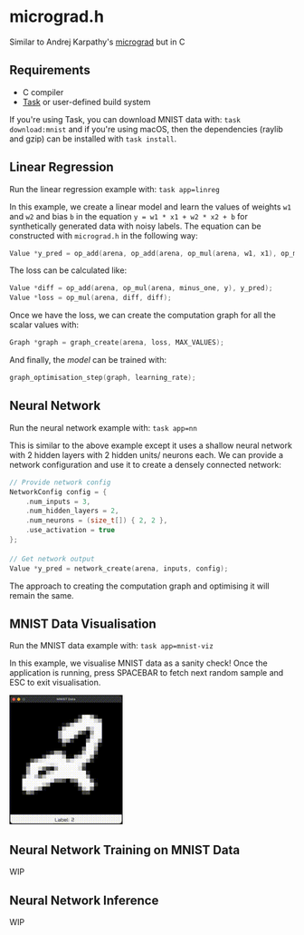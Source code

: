 # micrograd.h

Similar to Andrej Karpathy's [micrograd](https://github.com/karpathy/micrograd) but in C

## Requirements

- C compiler
- [Task](https://taskfile.dev) or user-defined build system

If you're using Task, you can download MNIST data with: `task download:mnist` and if you're using macOS, then the dependencies (raylib and gzip) can be installed with `task install`. 

## Linear Regression

Run the linear regression example with: `task app=linreg`

In this example, we create a linear model and learn the values of weights `w1` and `w2` and bias `b` in the equation `y = w1 * x1 + w2 * x2 + b` for synthetically generated data with noisy labels. The equation can be constructed with `micrograd.h` in the following way:

```C
Value *y_pred = op_add(arena, op_add(arena, op_mul(arena, w1, x1), op_mul(arena, w2, x2)), b);
```

The loss can be calculated like:

```C
Value *diff = op_add(arena, op_mul(arena, minus_one, y), y_pred);
Value *loss = op_mul(arena, diff, diff);
```

Once we have the loss, we can create the computation graph for all the scalar values with:

```C
Graph *graph = graph_create(arena, loss, MAX_VALUES);
```

And finally, the _model_ can be trained with:

```C
graph_optimisation_step(graph, learning_rate);
```

## Neural Network

Run the neural network example with: `task app=nn`

This is similar to the above example except it uses a shallow neural network with 2 hidden layers with 2 hidden units/ neurons each. We can provide a network configuration and use it to create a densely connected network:

```C
// Provide network config
NetworkConfig config = {
    .num_inputs = 3,
    .num_hidden_layers = 2,
    .num_neurons = (size_t[]) { 2, 2 },
    .use_activation = true
};

// Get network output
Value *y_pred = network_create(arena, inputs, config);
```

The approach to creating the computation graph and optimising it will remain the same.

## MNIST Data Visualisation

Run the MNIST data example with: `task app=mnist-viz`

In this example, we visualise MNIST data as a sanity check! Once the application is running, press SPACEBAR to fetch next random sample and ESC to exit visualisation.

![MNIST-VIZ](./assets/mnist-viz.gif)

## Neural Network Training on MNIST Data

WIP

## Neural Network Inference

WIP
